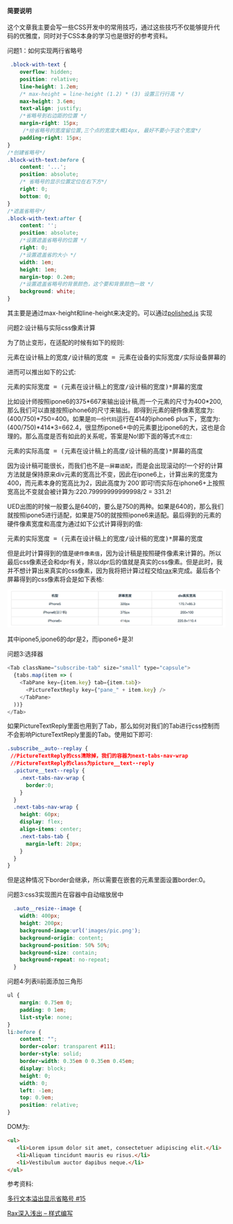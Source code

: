 #### 简要说明
这个文章我主要会写一些CSS开发中的常用技巧，通过这些技巧不仅能够提升代码的优雅度，同时对于CSS本身的学习也是很好的参考资料。

问题1：如何实现两行省略号

```css
 .block-with-text {
    overflow: hidden;
    position: relative;
    line-height: 1.2em;
    /* max-height = line-height (1.2) * (3) 设置三行行高 */
    max-height: 3.6em;
    text-align: justify;
    /*省略号到右边距的位置 */
    margin-right: 15px;
     /*给省略号的宽度留位置,三个点的宽度大概14px, 最好不要小于这个宽度*/
    padding-right: 15px;
}
/*创建省略号*/
.block-with-text:before {
    content: '...';
    position: absolute;
    /* 省略号的显示位置定位在右下方*/
    right: 0;
    bottom: 0;
}
/*遮盖省略号*/
.block-with-text:after {
    content: '';
    position: absolute;
    /*设置遮盖省略号的位置 */
    right: 0;
    /*设置遮盖省的大小 */
    width: 1em;
    height: 1em;
    margin-top: 0.2em;
    /*设置遮盖省略号的背景颜色，这个要和背景颜色一致 */
    background: white;
}
```
其主要是通过max-height和line-height来决定的。可以通过[polished.js](https://github.com/styled-components/polished) 实现


问题2:设计稿与实际css像素计算

为了防止变形，在适配的时候有如下的规则:
<pre>
元素在设计稿上的宽度/设计稿的宽度 = 元素在设备的实际宽度/实际设备屏幕的宽度
</pre>

进而可以推出如下的公式:

<pre>
元素的实际宽度 = (元素在设计稿上的宽度/设计稿的宽度)*屏幕的宽度
</pre>

比如设计师按照ipone6的375\*667来输出设计稿,而一个元素的尺寸为400\*200,那么我们可以直接按照iphone6的尺寸来输出。即得到元素的硬件像素宽度为:(400/750)\*750=400。如果是`同一份代码`运行在414的iphone6 plus下，宽度为:(400/750)\*414\*3=662.4，很显然ipone6+中的元素要比ipone6的大，这也是合理的。那么高度是否有如此的关系呢，答案是No!即下面的等式`不成立`:

<pre>
元素的实际高度 = (元素在设计稿上的高度/设计稿的高度)*屏幕的高度
</pre>

因为设计稿可能很长，而我们也不是`一屏幕适配`，而是会出现滚动的!一个好的计算方法就是保持原来div元素的宽高比不变，因此在ipone6上，计算出来的宽度为400，而元素本身的宽高比为2，因此高度为\`200\`即可!而实际在iphone6+上按照宽高比不变就会被计算为:220.79999999999998/2 = 331.2!

UED出图的时候一般要么是640的，要么是750的两种。如果是640的，那么我们就按照ipone5进行适配，如果是750的就按照ipone6来适配。最后得到的元素的硬件像素宽度和高度为通过如下公式计算得到的值:

<pre>
元素的实际宽度 = (元素在设计稿上的宽度/设计稿的宽度)*屏幕的宽度
</pre>

但是此时计算得到的值是`硬件像素值`，因为设计稿是按照硬件像素来计算的。所以最后css像素还会和dpr有关，除以dpr后的值就是真实的css像素。但是此时，我并不想计算出来真实的css像素，因为我将把计算过程交给[rax](http://www.aliued.com/?p=4052)来完成。最后各个屏幕得到的css像素将会是如下表格:

![](./images/dpr.png)

其中ipone5,ipone6的dpr是2，而ipone6+是3!

问题3:选择器
```js
<Tab className="subscribe-tab" size="small" type="capsule">
  {tabs.map(item => (
    <TabPane key={item.key} tab={item.tab}>
      <PictureTextReply key={"pane_" + item.key} />
    </TabPane>
  ))}
</Tab>
```
如果PictureTextReply里面也用到了Tab，那么如何对我们的Tab进行css控制而不会影响PictureTextReply里面的Tab。使用如下即可:
```css
.subscribe__auto--replay {
 //PictureTextReply的css清除掉，我们的容器为next-tabs-nav-wrap
 //PictureTextReply的class为picture__text--reply
  .picture__text--reply {
    .next-tabs-nav-wrap {
      border:0;
    }
  }
  .next-tabs-nav-wrap {
    height: 60px;
    display: flex;
    align-items: center;
    .next-tabs-tab {
      margin-left: 20px;
    }
  }
}
```
但是这种情况下border会继承，所以需要在嵌套的元素里面设置border:0。


问题3:css3实现图片在容器中自动缩放居中
```css
  .auto__resize--image {
    width: 400px;
    height: 200px;
    background-image:url('images/pic.png');
    background-origin: content;
    background-position: 50% 50%;
    background-size: contain;
    background-repeat: no-repeat;
  }
```

问题4:列表li前面添加三角形
```css
ul {
    margin: 0.75em 0;
    padding: 0 1em;
    list-style: none;
}
li:before { 
    content: "";
    border-color: transparent #111;
    border-style: solid;
    border-width: 0.35em 0 0.35em 0.45em;
    display: block;
    height: 0;
    width: 0;
    left: -1em;
    top: 0.9em;
    position: relative;
}
```
DOM为:
```html
<ul>
   <li>Lorem ipsum dolor sit amet, consectetuer adipiscing elit.</li>
   <li>Aliquam tincidunt mauris eu risus.</li>
   <li>Vestibulum auctor dapibus neque.</li>
</ul>
```

参考资料:

[多行文本溢出显示省略号 #15](https://github.com/ShuyunXIANFESchool/FE-problem-collection/issues/15)

[Rax深入浅出 – 样式编写](http://www.aliued.com/?p=4052)
